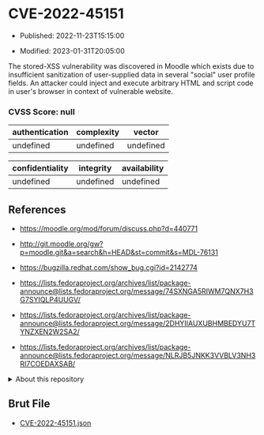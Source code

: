 # CVE-2022-45151

- Published: 2022-11-23T15:15:00

- Modified: 2023-01-31T20:05:00

The stored-XSS vulnerability was discovered in Moodle which exists due to insufficient sanitization of user-supplied data in several "social" user profile fields. An attacker could inject and execute arbitrary HTML and script code in user's browser in context of vulnerable website.

### CVSS Score: **null**

| authentication | complexity | vector |
| --- | --- | --- |
| undefined | undefined | undefined |

| confidentiality | integrity | availability |
| --- | --- | --- |
| undefined | undefined | undefined |

## References

* https://moodle.org/mod/forum/discuss.php?d=440771

* http://git.moodle.org/gw?p=moodle.git&a=search&h=HEAD&st=commit&s=MDL-76131

* https://bugzilla.redhat.com/show_bug.cgi?id=2142774

* https://lists.fedoraproject.org/archives/list/package-announce@lists.fedoraproject.org/message/74SXNGA5RIWM7QNX7H3G7SYIQLP4UUGV/

* https://lists.fedoraproject.org/archives/list/package-announce@lists.fedoraproject.org/message/2DHYIIAUXUBHMBEDYU7TYNZXEN2W2SA2/

* https://lists.fedoraproject.org/archives/list/package-announce@lists.fedoraproject.org/message/NLRJB5JNKK3VVBLV3NH3RI7COEDAXSAB/

<details>
<summary>About this repository</summary> 

  This repository is part of the project [Live Hack CVE](https://github.com/Live-Hack-CVE). Main website can be found [www.live-hack.org](https://www.live-hack.org) 
  
  Made by [Sn0wAlice](https://github.com/Sn0wAlice) for the people that care about security and need to have a feed of the latest CVEs. Hope you enjoy it, don't forget to star the repo and follow me on [Twitter](https://twitter.com/Sn0wAlice) and [Github](https://github.com/Sn0wAlice). And that is my [personnal website](https://www.alice-snow.me/)

  - [Home Page](https://github.com/Live-Hack-CVE)
  - [Framework](https://github.com/Live-Hack-CVE/cve-framework)
  - [CVE database](https://github.com/Live-Hack-CVE/full_database)
  - [Changelog](https://github.com/Live-Hack-CVE/Changelog)
</details>

## Brut File

* [CVE-2022-45151.json](https://raw.githubusercontent.com/Live-Hack-CVE/full_database/main/cves/2022/CVE-2022-45151.json)


